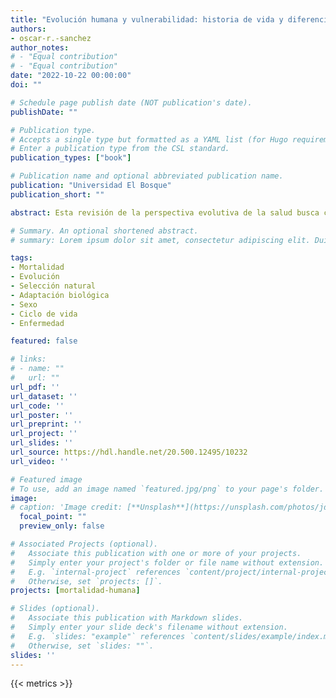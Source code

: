```yaml
---
title: "Evolución humana y vulnerabilidad: historia de vida y diferencias sexuales en la muerte"
authors:
- oscar-r.-sanchez
author_notes:
# - "Equal contribution"
# - "Equal contribution"
date: "2022-10-22 00:00:00"
doi: ""

# Schedule page publish date (NOT publication's date).
publishDate: ""

# Publication type.
# Accepts a single type but formatted as a YAML list (for Hugo requirements).
# Enter a publication type from the CSL standard.
publication_types: ["book"]

# Publication name and optional abbreviated publication name.
publication: "Universidad El Bosque"
publication_short: ""

abstract: Esta revisión de la perspectiva evolutiva de la salud busca constituirse en un nuevo recurso de estudio, análisis y discusión para los profesionales interesados. El libro presenta las nuevas tendencias en investigación en medicina evolutiva, campo que está generando gran cantidad de estudios y publicaciones; en particular, busca resolver el interrogante en torno a las razones por las cuales surgen las enfermedades y la injerencia del sexo en su aparición, es decir, aborda aspectos de la historia evolutiva y su relación con la vulnerabilidad en las poblaciones. Por otro lado, considera las causas próximas relacionadas con condiciones recientes, área en la que el ambiente tiene gran importancia, pues afecta el ajuste adaptativo del ser humano como especie. En esa línea, presenta un análisis de las causas de muerte en Colombia reportadas por el DANE durante varios años, a partir de recursos de la biología evolutiva.

# Summary. An optional shortened abstract.
# summary: Lorem ipsum dolor sit amet, consectetur adipiscing elit. Duis posuere tellus ac convallis placerat.

tags:
- Mortalidad
- Evolución
- Selección natural
- Adaptación biológica
- Sexo
- Ciclo de vida
- Enfermedad

featured: false

# links:
# - name: ""
#   url: ""
url_pdf: ''
url_dataset: ''
url_code: ''
url_poster: ''
url_preprint: ''
url_project: ''
url_slides: ''
url_source: https://hdl.handle.net/20.500.12495/10232
url_video: ''

# Featured image
# To use, add an image named `featured.jpg/png` to your page's folder. 
image:
# caption: 'Image credit: [**Unsplash**](https://unsplash.com/photos/jdD8gXaTZsc)'
  focal_point: ""
  preview_only: false

# Associated Projects (optional).
#   Associate this publication with one or more of your projects.
#   Simply enter your project's folder or file name without extension.
#   E.g. `internal-project` references `content/project/internal-project/index.md`.
#   Otherwise, set `projects: []`.
projects: [mortalidad-humana]

# Slides (optional).
#   Associate this publication with Markdown slides.
#   Simply enter your slide deck's filename without extension.
#   E.g. `slides: "example"` references `content/slides/example/index.md`.
#   Otherwise, set `slides: ""`.
slides: ''
---
```

{{< metrics >}}
